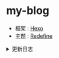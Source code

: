 # my-blog

- 框架 : [Hexo](https://hexo.io/)
- 主题 : [Redefine](https://redefine-docs.ohevan.com/)

<details>
  <summary>更新日志</summary>
  2024/11/13 : 完成初始化
  
  2024/11/16 : 修改articles.copyright.default
</details>
